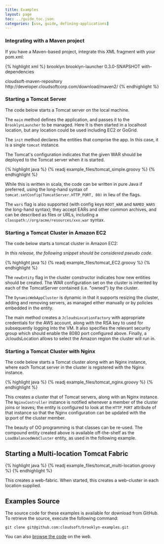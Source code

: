 ```yaml
---
title: Examples
layout: page
toc: ../guide_toc.json
categories: [use, guide, defining-applications]
---
```


### Integrating with a Maven project

If you have a Maven-based project, integrate this XML fragment with your pom.xml:

{% highlight xml %}
<dependencies>
	<dependency>
		<groupId>brooklyn</groupId>
		<artifactId>brooklyn-launcher</artifactId>
		<version>0.3.0-SNAPSHOT</version>
		<classifier>with-dependencies</classifier>
	</dependency>
</dependencies>
 
<repositories>
	<repository>
		<id>cloudsoft-maven-repository</id>
		<url>http://developer.cloudsoftcorp.com/download/maven2/</url>
	</repository>
</repositories>
{% endhighlight %}


### Starting a Tomcat Server

The code below starts a Tomcat server on the local machine.

The ``main`` method defines the application, and passes it to the ``BrooklynLauncher`` to be managed. Here It is then started in a localhost location, but any location could be used including EC2 or GoGrid.

The ``init`` method declares the entities that comprise the app. In this case, it is a single ``tomcat`` instance. 

<!---
FIXME what init method?
-->

The Tomcat's configuration indicates that the given WAR should be deployed to the Tomcat server when it is started.

<!---
TODO httpPort: => http: in Alex's docs
-->

{% highlight java %}
{% readj example_files/tomcat_simple.groovy %}
{% endhighlight %}

While this is written in scala, the code can be written in pure Java if preferred, using the long-hand syntax of ``tomcat.setConfig(TomcatServer.HTTP_PORT, 80)``
in lieu of the flags.

The ``wars`` flag is also supported (with config keys ``ROOT_WAR`` and ``NAMED_WARS`` the long-hand syntax);
they accept EARs and other common archives, and can be described as files or URLs, including a ``classpath://org/acme/resources/xxx.war``
syntax.


### Starting a Tomcat Cluster in Amazon EC2

The code below starts a tomcat cluster in Amazon EC2:

<!---
TODO httpPort: => http: in Alex's docs
-->

*In this release, the following snippet should be considered pseudo code.*

{% highlight java %}
{% readj example_files/tomcat_EC2.groovy %}
{% endhighlight %}

The ``newEntity`` flag in the cluster constructor indicates how new entities should be created. The WAR configuration set on the cluster is inherited by each of the TomcatServer contained (i.e. "owned") by the cluster.

The ``DynamicWebAppCluster`` is dynamic in that it supports resizing the cluster, adding and removing servers, as managed either manually or by policies embedded in the entity.

The main method creates a ``JcloudsLocationFactory`` with appropriate credentials for the AWS account, along with the
RSA key to used for subsequently logging into the VM. It also specifies the relevant security group which should enable
the 8080 port configured above. Finally, a JcloudsLocation allows to select the Amazon region the cluster will run in.


### Starting a Tomcat Cluster with Nginx

The code below starts a Tomcat cluster along with an Nginx instance, where each Tomcat server in the cluster is registered with the Nginx instance.

<!---
TODO httpPort: => http: in Alex's docs
-->
{% highlight java %}
{% readj example_files/tomcat_nginx.groovy %}
{% endhighlight %}

This creates a cluster that of Tomcat servers, along with an Nginx instance. The ``NginxController`` instance
is notified whenever a member of the cluster joins or leaves; the entity is configured to look at the ``HTTP_PORT``
attribute of that instance so that the Nginx configuration can be updated with the ip:port of the cluster member.

The beauty of OO programming is that classes can be re-used.  The compound entity created above is
available off-the-shelf as the ``LoadBalancedWebCluster`` entity, as used in the following example. 


<!---
TODO things may need tidying (paragraphs, and/or eliminating any extra setConfig calls, though looks like these have gone)
-->


Starting a Multi-location Tomcat Fabric
---------------------------------------

<!---
TODO this example should use several cloud providers, including Openshift, and use GeoDNS, and maybe a data store and/or messaging service; it is the last "most advanced" example
-->

<!---
FIXME Discuss above comment with Aled/Alex as it is contentious
-->

<!---
TODO httpPort: => http: in Alex's docs
-->
{% highlight java %}
{% readj example_files/tomcat_multi-location.groovy %}
{% endhighlight %}

This creates a web-fabric. When started, this creates a web-cluster in each location supplied.

Examples Source
---------------

The source code for these examples is available for download from GitHub. To retrieve the source, execute the following command:

    git clone git@github.com:cloudsoft/brooklyn-examples.git

You can also [browse the code](https://github.com/brooklyncentral/brooklyn-examples) on the web.


